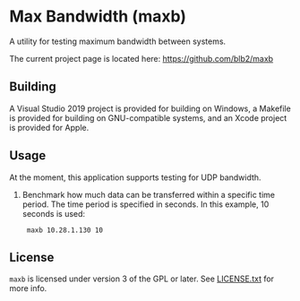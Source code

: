 Max Bandwidth (maxb)
====================
A utility for testing maximum bandwidth between systems.

The current project page is located here: <https://github.com/blb2/maxb>

Building
--------
A Visual Studio 2019 project is provided for building on Windows, a Makefile is
provided for building on GNU-compatible systems, and an Xcode project is
provided for Apple.

Usage
-----
At the moment, this application supports testing for UDP bandwidth.

1. Benchmark how much data can be transferred within a specific time period.
The time period is specified in seconds.  In this example, 10 seconds is used:

		maxb 10.28.1.130 10

License
-------
`maxb` is licensed under version 3 of the GPL or later. See
[LICENSE.txt](LICENSE.txt) for more info.
